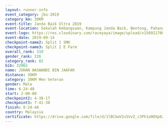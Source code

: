 ```yaml
---
layout: runner-info 
event_category: jbu-2019 
category_km: 30KM 
event-title: Janda Baik Ultra 2019
event-location: Sekolah Kebangsaan, Kampung Janda Baik, Bentong, Pahang, Malaysia 
event-logo: https://res.cloudinary.com/raceyaya/image/upload/v1569217009/logo/janda-baik_vch1pc.jpg 
event-date: 2019-09-14 
checkpoint-name2: Split 1 SMK 
checkpoint-name3: Split 2 E Farm 
overall_rank: 319
gender_rank: 226
category_rank: 82
bib: 32062
name: JOHAN HASWANDI BIN JAAFAR
distance: 30KM
category: 30KM Men Veteran
gender: Male
time: 6-24-48
start: 2-00-00
checkpoint2: 4-38-17
checkpoint3: 7-41-38
finish: 8-24-48
country: Malaysia
certificate: https://drive.google.com/file/d/1lBCUwV2v5VvZ_c3Ph1a90Xp62MNYH-w0/view?usp=sharing
---
```

